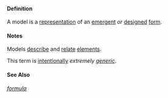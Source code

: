 #### Definition

A model is a [representation](https://github.com/gcassel/Modular-Organization-Terminology/blob/master/terms/represent.md) of an [emergent](https://github.com/gcassel/Modular-Organization-Terminology/blob/master/terms/emergence.md) *or* [designed](https://github.com/gcassel/Modular-Organization-Terminology/blob/master/terms/design.md) [form](https://github.com/gcassel/Modular-Organization-Terminology/blob/master/terms/form.md). 

#### Notes

Models [describe](https://github.com/gcassel/Modular-Organization-Terminology/blob/master/terms/describe.md) and [relate](https://github.com/gcassel/Modular-Organization-Terminology/blob/master/terms/relationship.md) [elements](https://github.com/gcassel/Modular-Organization-Terminology/blob/master/terms/element.md).  

This term is [intentionally](https://github.com/gcassel/Modular-Organization-Terminology/blob/master/terms/intention.md) *extremely [generic](https://github.com/gcassel/Modular-Organization-Terminology/blob/master/terms/generic.md)*.

#### See Also 

*[formula](https://github.com/gcassel/Modular-Organization-Terminology/blob/master/terms/formula.md)*
